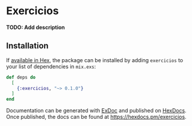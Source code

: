 # Exercicios

**TODO: Add description**

## Installation

If [available in Hex](https://hex.pm/docs/publish), the package can be installed
by adding `exercicios` to your list of dependencies in `mix.exs`:

```elixir
def deps do
  [
    {:exercicios, "~> 0.1.0"}
  ]
end
```

Documentation can be generated with [ExDoc](https://github.com/elixir-lang/ex_doc)
and published on [HexDocs](https://hexdocs.pm). Once published, the docs can
be found at <https://hexdocs.pm/exercicios>.


